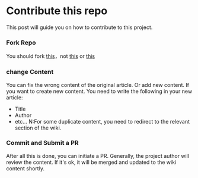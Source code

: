 # Contribute this repo
This post will guide you on how to contribute to this project.
### Fork Repo
You should fork [this](https://github.com/dabao1955/KernelSU_General_porting_guide_wiki)，not [this](https://github.com/dabao1955/KernelSU_General_porting_guide) or [this](https://github.com/dabao1955/KernelSU_General_porting_guide.wiki)
### change Content
You can fix the wrong content of the original article. Or add new content. If you want to create new content. You need to write the following in your new article:
- Title
- Author
- etc...
N:For some duplicate content, you need to redirect to the relevant section of the wiki.
### Commit and Submit a PR
After all this is done, you can initiate a PR. Generally, the project author will review the content. If it's ok, it will be merged and updated to the wiki content shortly.
